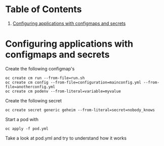 
# Table of Contents

1.  [Configuring applications with configmaps and secrets](#org257c650)


<a id="org257c650"></a>

# Configuring applications with configmaps and secrets

Create the following configmap's

    oc create cm run --from-file=run.sh
    oc create cm config --from-file=configuration=mainconfig.yml --from-file=anotherconfig.yml
    oc create cm podenv --from-literal=variable=myvalue

Create the following secret

    oc create secret generic geheim --from-literal=secret=nobody_knows

Start a pod with

    oc apply -f pod.yml

Take a look at pod.yml and try to understand how it works
